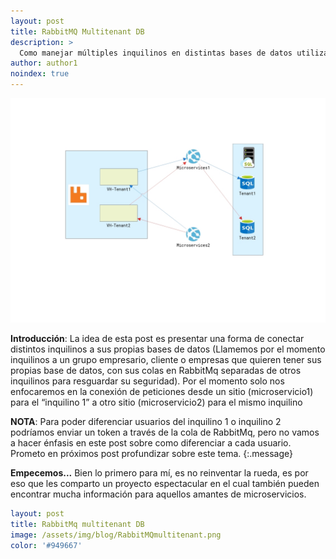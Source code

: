 ```yaml
---
layout: post
title: RabbitMQ Multitenant DB
description: >
  Como manejar múltiples inquilinos en distintas bases de datos utilizando Virtual Host de RabbitMq.
author: author1
noindex: true
---
```


![Screenshot](/assets/img/RabbitMQmultitenant.png)


**Introducción**:
La idea de esta post es presentar una forma de conectar distintos inquilinos a sus propias bases de datos (Llamemos por el momento inquilinos a un grupo empresario, cliente o empresas que quieren tener sus propias base de datos, con sus colas en RabbitMq separadas de otros inquilinos para resguardar su seguridad).
Por el momento solo nos enfocaremos en la conexión de peticiones desde un sitio (microservicio1) para el “inquilino 1”  a otro sitio (microservicio2) para el mismo inquilino 

**NOTA**:  Para poder diferenciar usuarios del inquilino 1 o inquilino 2 podríamos enviar un token a través de la cola de RabbitMq, pero no vamos a  hacer énfasis en este post sobre como diferenciar a cada usuario. Prometo en próximos post profundizar sobre este tema.
{:.message}


**Empecemos...**
Bien lo primero para mí, es no reinventar la rueda, es por eso que les comparto un proyecto espectacular en el cual también pueden encontrar mucha información para aquellos amantes de microservicios.


~~~yml
layout: post
title: RabbitMq multitenant DB
image: /assets/img/blog/RabbitMQmultitenant.png
color: '#949667'
~~~
